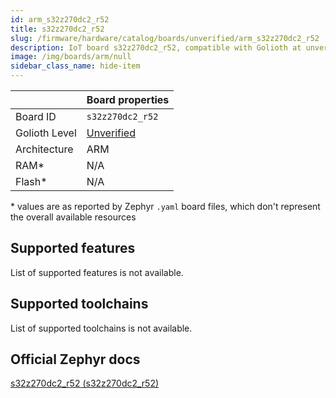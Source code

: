 ```yaml
---
id: arm_s32z270dc2_r52
title: s32z270dc2_r52
slug: /firmware/hardware/catalog/boards/unverified/arm_s32z270dc2_r52
description: IoT board s32z270dc2_r52, compatible with Golioth at unverified level.
image: /img/boards/arm/null
sidebar_class_name: hide-item
---
```


[//]: # (This is an auto-generated file, do not edit! Changes to it will be lost upon re-generation)



|                | Board properties     |
| -------------  | -------------------- |
| Board ID       | `s32z270dc2_r52` |
| Golioth Level  | [Unverified](/firmware/hardware#unverified-boards) |
| Architecture   | ARM |
| RAM*           | N/A |
| Flash*         | N/A |

\* values are as reported by Zephyr `.yaml` board files, which don't represent the overall available resources



## Supported features

List of supported features is not available.

## Supported toolchains

List of supported toolchains is not available.

## Official Zephyr docs

[s32z270dc2_r52 (s32z270dc2_r52)](https://docs.zephyrproject.org/3.6.0/boards/arm/s32z270dc2_r52/doc/index.html)

